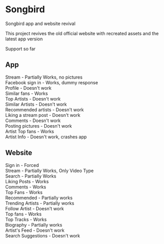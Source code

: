# Songbird
Songbird app and website revival

This project revives the old official website with recreated assets and the latest app version

Support so far

App
-
Stream - Partially Works, no pictures  
Facebook sign in - Works, dummy response  
Profile - Doesn't work  
Similar fans - Works  
Top Artists - Doesn't work  
Similar Artists - Doesn't work  
Recommended artists - Doesn't work  
Liking a stream post - Doesn't work  
Comments - Doesn't work  
Posting pictures - Doesn't work  
Artist Top fans - Works  
Artist Info - Doesn't work, crashes app  

Website
-
Sign in - Forced  
Stream - Partially Works, Only Video Type  
Search - Partially Works  
Liking Posts - Works  
Comments - Works  
Top Fans - Works  
Recommended - Partially works  
Trending Artists - Partially works  
Follow Artist - Doesn't work  
Top fans - Works  
Top Tracks - Works  
Biography - Partially works  
Artist's Feed - Doesn't work  
Search Suggestions - Doesn't work  

